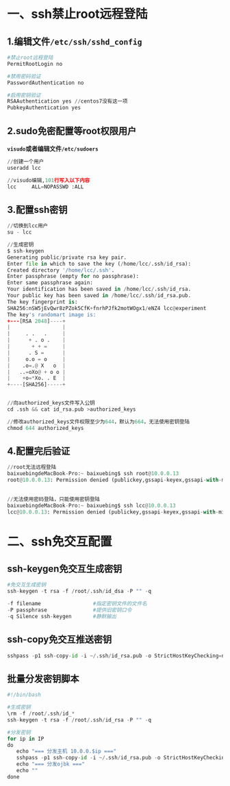 # 一、ssh禁止root远程登陆

## 1.编辑文件``/etc/ssh/sshd_config``

```python
#禁止root远程登陆
PermitRootLogin no

#禁用密码验证
PasswordAuthentication no

#启用密钥验证
RSAAuthentication yes //centos7没有这一项
PubkeyAuthentication yes
```



## 2.sudo免密配置等root权限用户

**``visudo``或者编辑文件``/etc/sudoers``**

```python
//创建一个用户
useradd lcc

//visudo编辑,101行写入以下内容
lcc     ALL=NOPASSWD :ALL

```



## 3.配置ssh密钥

```python
//切换到lcc用户
su - lcc

//生成密钥
$ ssh-keygen 
Generating public/private rsa key pair.
Enter file in which to save the key (/home/lcc/.ssh/id_rsa): 
Created directory '/home/lcc/.ssh'.
Enter passphrase (empty for no passphrase): 
Enter same passphrase again: 
Your identification has been saved in /home/lcc/.ssh/id_rsa.
Your public key has been saved in /home/lcc/.ssh/id_rsa.pub.
The key fingerprint is:
SHA256:nSW5jEvQwr8zPZok5CfK+fnrhPJfk2motWOgx1/eNZ4 lcc@experiment
The key's randomart image is:
+---[RSA 2048]----+
|                 |
|     . .   .     |
|      + . o .    |
|       + + =     |
|      . S =      |
|     o.o = o     |
|    .o=.@ X   o  |
|   ..=oXo@ + o o |
|    +o=*Xo. . E  |
+----[SHA256]-----+


//向authorized_keys文件写入公钥
cd .ssh && cat id_rsa.pub >authorized_keys

//修改authorized_keys文件权限至少为644，默认为664，无法使用密钥登陆
chmod 644 authorized_keys
```



## 4.配置完后验证

```python
//root无法远程登陆
baixuebingdeMacBook-Pro:~ baixuebing$ ssh root@10.0.0.13
root@10.0.0.13: Permission denied (publickey,gssapi-keyex,gssapi-with-mic).
  
 
//无法使用密码登陆，只能使用密钥登陆
baixuebingdeMacBook-Pro:~ baixuebing$ ssh lcc@10.0.0.13
lcc@10.0.0.13: Permission denied (publickey,gssapi-keyex,gssapi-with-mic).
```





# 二、ssh免交互配置

## ssh-keygen免交互生成密钥

```python
#免交互生成密钥
ssh-keygen -t rsa -f /root/.ssh/id_dsa -P "" -q

-f filename             	#指定密钥文件的文件名
-P passphrase           	#提供旧密钥口令
-q Silence ssh-keygen   	#静默输出
```



## ssh-copy免交互推送密钥

```python
sshpass -p1 ssh-copy-id -i ~/.ssh/id_rsa.pub -o StrictHostKeyChecking=no root@IP
```



## 批量分发密钥脚本

```python
#!/bin/bash

#生成密钥
\rm -f /root/.ssh/id_*
ssh-keygen -t rsa -f /root/.ssh/id_rsa -P "" -q

#分发密钥
for ip in IP
do
   echo "=== 分发主机 10.0.0.$ip ==="
   sshpass -p1 ssh-copy-id -i ~/.ssh/id_rsa.pub -o StrictHostKeyChecking=no root@10.0.0.$ip
   echo "=== 分发ojbk ==="
   echo ""
done
```







